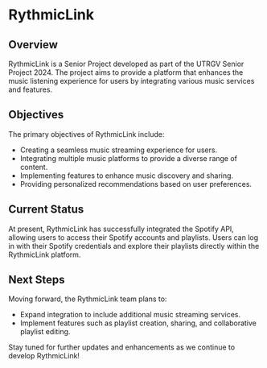 # RythmicLink

## Overview
RythmicLink is a Senior Project developed as part of the UTRGV Senior Project 2024. The project aims to provide a platform that enhances the music listening experience for users by integrating various music services and features.

## Objectives
The primary objectives of RythmicLink include:
- Creating a seamless music streaming experience for users.
- Integrating multiple music platforms to provide a diverse range of content.
- Implementing features to enhance music discovery and sharing.
- Providing personalized recommendations based on user preferences.

## Current Status
At present, RythmicLink has successfully integrated the Spotify API, allowing users to access their Spotify accounts and playlists. Users can log in with their Spotify credentials and explore their playlists directly within the RythmicLink platform.

## Next Steps
Moving forward, the RythmicLink team plans to:
- Expand integration to include additional music streaming services.
- Implement features such as playlist creation, sharing, and collaborative playlist editing.

Stay tuned for further updates and enhancements as we continue to develop RythmicLink!

